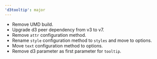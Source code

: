 ```yaml
---
'd3tooltip': major
---
```


- Remove UMD build.
- Upgrade d3 peer dependency from v3 to v7.
- Remove `attr` configuration method.
- Rename `style` configuration method to `styles` and move to options.
- Move `text` configuration method to options.
- Remove d3 parameter as first parameter for `tooltip`.
